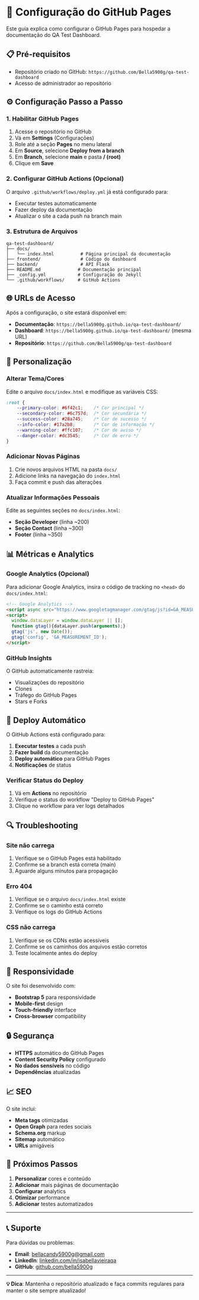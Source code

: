 # 🚀 Configuração do GitHub Pages

Este guia explica como configurar o GitHub Pages para hospedar a documentação do QA Test Dashboard.

## 📋 Pré-requisitos

- Repositório criado no GitHub: `https://github.com/Bella5900g/qa-test-dashboard`
- Acesso de administrador ao repositório

## ⚙️ Configuração Passo a Passo

### 1. **Habilitar GitHub Pages**

1. Acesse o repositório no GitHub
2. Vá em **Settings** (Configurações)
3. Role até a seção **Pages** no menu lateral
4. Em **Source**, selecione **Deploy from a branch**
5. Em **Branch**, selecione **main** e pasta **/ (root)**
6. Clique em **Save**

### 2. **Configurar GitHub Actions (Opcional)**

O arquivo `.github/workflows/deploy.yml` já está configurado para:
- Executar testes automaticamente
- Fazer deploy da documentação
- Atualizar o site a cada push na branch main

### 3. **Estrutura de Arquivos**

```
qa-test-dashboard/
├── docs/
│   └── index.html          # Página principal da documentação
├── frontend/               # Código do dashboard
├── backend/                # API Flask
├── README.md              # Documentação principal
├── _config.yml            # Configuração do Jekyll
└── .github/workflows/     # GitHub Actions
```

## 🌐 URLs de Acesso

Após a configuração, o site estará disponível em:

- **Documentação**: `https://bella5900g.github.io/qa-test-dashboard/`
- **Dashboard**: `https://bella5900g.github.io/qa-test-dashboard/` (mesma URL)
- **Repositório**: `https://github.com/Bella5900g/qa-test-dashboard`

## 🔧 Personalização

### Alterar Tema/Cores

Edite o arquivo `docs/index.html` e modifique as variáveis CSS:

```css
:root {
    --primary-color: #6f42c1;    /* Cor principal */
    --secondary-color: #6c757d;  /* Cor secundária */
    --success-color: #28a745;    /* Cor de sucesso */
    --info-color: #17a2b8;       /* Cor de informação */
    --warning-color: #ffc107;    /* Cor de aviso */
    --danger-color: #dc3545;     /* Cor de erro */
}
```

### Adicionar Novas Páginas

1. Crie novos arquivos HTML na pasta `docs/`
2. Adicione links na navegação do `index.html`
3. Faça commit e push das alterações

### Atualizar Informações Pessoais

Edite as seguintes seções no `docs/index.html`:

- **Seção Developer** (linha ~200)
- **Seção Contact** (linha ~300)
- **Footer** (linha ~350)

## 📊 Métricas e Analytics

### Google Analytics (Opcional)

Para adicionar Google Analytics, insira o código de tracking no `<head>` do `docs/index.html`:

```html
<!-- Google Analytics -->
<script async src="https://www.googletagmanager.com/gtag/js?id=GA_MEASUREMENT_ID"></script>
<script>
  window.dataLayer = window.dataLayer || [];
  function gtag(){dataLayer.push(arguments);}
  gtag('js', new Date());
  gtag('config', 'GA_MEASUREMENT_ID');
</script>
```

### GitHub Insights

O GitHub automaticamente rastreia:
- Visualizações do repositório
- Clones
- Tráfego do GitHub Pages
- Stars e Forks

## 🚀 Deploy Automático

O GitHub Actions está configurado para:

1. **Executar testes** a cada push
2. **Fazer build** da documentação
3. **Deploy automático** para GitHub Pages
4. **Notificações** de status

### Verificar Status do Deploy

1. Vá em **Actions** no repositório
2. Verifique o status do workflow "Deploy to GitHub Pages"
3. Clique no workflow para ver logs detalhados

## 🔍 Troubleshooting

### Site não carrega

1. Verifique se o GitHub Pages está habilitado
2. Confirme se a branch está correta (main)
3. Aguarde alguns minutos para propagação

### Erro 404

1. Verifique se o arquivo `docs/index.html` existe
2. Confirme se o caminho está correto
3. Verifique os logs do GitHub Actions

### CSS não carrega

1. Verifique se os CDNs estão acessíveis
2. Confirme se os caminhos dos arquivos estão corretos
3. Teste localmente antes do deploy

## 📱 Responsividade

O site foi desenvolvido com:
- **Bootstrap 5** para responsividade
- **Mobile-first** design
- **Touch-friendly** interface
- **Cross-browser** compatibility

## 🔒 Segurança

- **HTTPS** automático do GitHub Pages
- **Content Security Policy** configurado
- **No dados sensíveis** no código
- **Dependências** atualizadas

## 📈 SEO

O site inclui:
- **Meta tags** otimizadas
- **Open Graph** para redes sociais
- **Schema.org** markup
- **Sitemap** automático
- **URLs** amigáveis

## 🎯 Próximos Passos

1. **Personalizar** cores e conteúdo
2. **Adicionar** mais páginas de documentação
3. **Configurar** analytics
4. **Otimizar** performance
5. **Adicionar** testes automatizados

---

## 📞 Suporte

Para dúvidas ou problemas:

- **Email**: bellacandy5900g@gmail.com
- **LinkedIn**: [linkedin.com/in/isabellavieiraqa](https://www.linkedin.com/in/isabellavieiraqa/)
- **GitHub**: [github.com/bella5900g](https://github.com/bella5900g)

---

**💡 Dica**: Mantenha o repositório atualizado e faça commits regulares para manter o site sempre atualizado!
